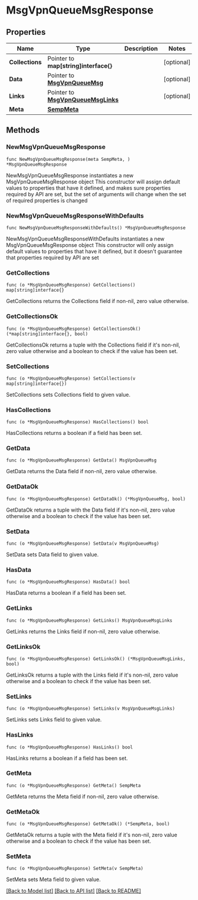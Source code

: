 # MsgVpnQueueMsgResponse

## Properties

Name | Type | Description | Notes
------------ | ------------- | ------------- | -------------
**Collections** | Pointer to **map[string]interface{}** |  | [optional] 
**Data** | Pointer to [**MsgVpnQueueMsg**](MsgVpnQueueMsg.md) |  | [optional] 
**Links** | Pointer to [**MsgVpnQueueMsgLinks**](MsgVpnQueueMsgLinks.md) |  | [optional] 
**Meta** | [**SempMeta**](SempMeta.md) |  | 

## Methods

### NewMsgVpnQueueMsgResponse

`func NewMsgVpnQueueMsgResponse(meta SempMeta, ) *MsgVpnQueueMsgResponse`

NewMsgVpnQueueMsgResponse instantiates a new MsgVpnQueueMsgResponse object
This constructor will assign default values to properties that have it defined,
and makes sure properties required by API are set, but the set of arguments
will change when the set of required properties is changed

### NewMsgVpnQueueMsgResponseWithDefaults

`func NewMsgVpnQueueMsgResponseWithDefaults() *MsgVpnQueueMsgResponse`

NewMsgVpnQueueMsgResponseWithDefaults instantiates a new MsgVpnQueueMsgResponse object
This constructor will only assign default values to properties that have it defined,
but it doesn't guarantee that properties required by API are set

### GetCollections

`func (o *MsgVpnQueueMsgResponse) GetCollections() map[string]interface{}`

GetCollections returns the Collections field if non-nil, zero value otherwise.

### GetCollectionsOk

`func (o *MsgVpnQueueMsgResponse) GetCollectionsOk() (*map[string]interface{}, bool)`

GetCollectionsOk returns a tuple with the Collections field if it's non-nil, zero value otherwise
and a boolean to check if the value has been set.

### SetCollections

`func (o *MsgVpnQueueMsgResponse) SetCollections(v map[string]interface{})`

SetCollections sets Collections field to given value.

### HasCollections

`func (o *MsgVpnQueueMsgResponse) HasCollections() bool`

HasCollections returns a boolean if a field has been set.

### GetData

`func (o *MsgVpnQueueMsgResponse) GetData() MsgVpnQueueMsg`

GetData returns the Data field if non-nil, zero value otherwise.

### GetDataOk

`func (o *MsgVpnQueueMsgResponse) GetDataOk() (*MsgVpnQueueMsg, bool)`

GetDataOk returns a tuple with the Data field if it's non-nil, zero value otherwise
and a boolean to check if the value has been set.

### SetData

`func (o *MsgVpnQueueMsgResponse) SetData(v MsgVpnQueueMsg)`

SetData sets Data field to given value.

### HasData

`func (o *MsgVpnQueueMsgResponse) HasData() bool`

HasData returns a boolean if a field has been set.

### GetLinks

`func (o *MsgVpnQueueMsgResponse) GetLinks() MsgVpnQueueMsgLinks`

GetLinks returns the Links field if non-nil, zero value otherwise.

### GetLinksOk

`func (o *MsgVpnQueueMsgResponse) GetLinksOk() (*MsgVpnQueueMsgLinks, bool)`

GetLinksOk returns a tuple with the Links field if it's non-nil, zero value otherwise
and a boolean to check if the value has been set.

### SetLinks

`func (o *MsgVpnQueueMsgResponse) SetLinks(v MsgVpnQueueMsgLinks)`

SetLinks sets Links field to given value.

### HasLinks

`func (o *MsgVpnQueueMsgResponse) HasLinks() bool`

HasLinks returns a boolean if a field has been set.

### GetMeta

`func (o *MsgVpnQueueMsgResponse) GetMeta() SempMeta`

GetMeta returns the Meta field if non-nil, zero value otherwise.

### GetMetaOk

`func (o *MsgVpnQueueMsgResponse) GetMetaOk() (*SempMeta, bool)`

GetMetaOk returns a tuple with the Meta field if it's non-nil, zero value otherwise
and a boolean to check if the value has been set.

### SetMeta

`func (o *MsgVpnQueueMsgResponse) SetMeta(v SempMeta)`

SetMeta sets Meta field to given value.



[[Back to Model list]](../README.md#documentation-for-models) [[Back to API list]](../README.md#documentation-for-api-endpoints) [[Back to README]](../README.md)


